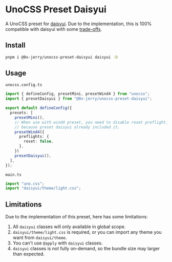 # UnoCSS Preset Daisyui

A UnoCSS preset for [daisyui](https://daisyui.com/).
Due to the implementation, this is 100% compatible with daisyui with some [trade-offs](#limitations).

## Install

```sh
pnpm i @0x-jerry/unocss-preset-daisyui daisyui -D
```

## Usage

`unocss.config.ts`

```ts
import { defineConfig, presetMini, presetWind4 } from "unocss";
import { presetDaisyui } from "@0x-jerry/unocss-preset-daisyui";

export default defineConfig({
  presets: [
    presetMini(),
    // When use with wind4 preset, you need to disable reset preflight,
    // because preset daisyui already included it.
    presetWind4({
      preflights: {
        reset: false,
      },
    })
    presetDaisyui(),
  ],
});
```

`main.ts`

```ts
import "uno.css";
import "daisyui/theme/light.css";
```

## Limitations

Due to the implementation of this preset, here has some limitations:

1. All `daisyui` classes will only available in global scope.
2. `daisyui/theme/light.css` is required, or you can import any theme you want from `daisyui/theme`.
3. You can't use `@apply` with `daisyui` classes.
4. `daisyui` classes is not fully on-demand, so the bundle size may larger than expected.
